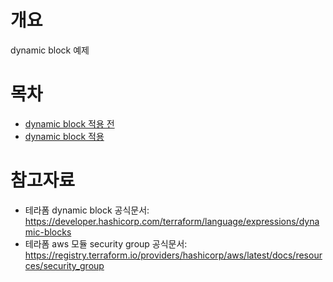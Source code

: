 # 개요
dynamic block 예제

# 목차
* [dynamic block 적용 전](./before/)
* [dynamic block 적용](./after/)

# 참고자료
* 테라폼 dynamic block 공식문서: https://developer.hashicorp.com/terraform/language/expressions/dynamic-blocks
* 테라폼 aws 모듈 security group 공식문서: https://registry.terraform.io/providers/hashicorp/aws/latest/docs/resources/security_group